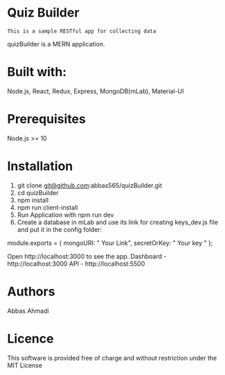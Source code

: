 # Quiz Builder

    This is a sample RESTful app for collecting data

quizBuilder is a MERN application.

# Built with:

Node.js,
React,
Redux,
Express,
MongoDB(mLab),
Material-UI

# Prerequisites

Node.js >= 10

# Installation

1. git clone git@github.com:abbas565/quizBuilder.git
2. cd quizBuilder
3. npm install
4. npm run client-install
5. Run Application with npm run dev
6. Create a database in mLab and use its link for creating keys_dev.js file and put it in the config folder:

module.exports = {
mongoURI: " Your Link",
secretOrKey: " Your key "
};

Open http://localhost:3000 to see the app.
Dashboard - http://localhost:3000
API - http://localhost:5500

# Authors

Abbas Ahmadi

# Licence

This software is provided free of charge and without restriction under the MIT License

